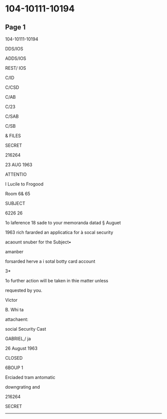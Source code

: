 # 104-10111-10194

## Page 1

104-10111-10194

DDS/IOS

ADDS/IOS

REST/ IOS

C/ID

C/CSD

C/AB

C/23

C/SAB

C/SB

& FILES

SECRET

216264

23 AUG 1963

ATTENTIO

I Lucile to Frogood

Room 6& 65

SUBJECT

6226 26

1o laference 18 sade to your memoranda datad § Auguet

1963 rich fararded an applicatica for à socal security

acaount snuber for the Subject•

amanber

forsarded herve a i sotal botty card account

3*

1o further action will be taken in thie matter unless

requested by you.

Victor

B. Whi ta

attachaent:

social Security Cast

GABRIEL,/ ja

26 August 1963

CLOSED

6BOUP 1

Erciaded tram antomatic

downgrating and

216264

SECRET

---

